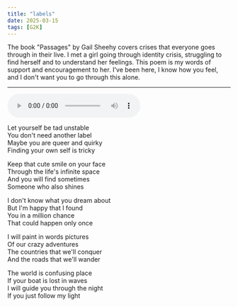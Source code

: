```yaml
---
title: "labels"
date: 2025-03-15
tags: [G2K]
---
```


The book "Passages" by Gail Sheehy covers crises that everyone goes through in their live. I met a girl going through identity crisis, struggling to find herself and to understand her feelings. This poem is my words of support and encouragement to her. I've been here, I know how you feel, and I don't want you to go through this alone.

---

<audio controls src="/labels.ogg" preload="metadata"></audio>

Let yourself be tad unstable  
You don't need another label  
Maybe you are queer and quirky  
Finding your own self is tricky  

Keep that cute smile on your face  
Through the life's infinite space  
And you will find sometimes  
Someone who also shines  

I don't know what you dream about  
But I'm happy that I found  
You in a million chance  
That could happen only once  

I will paint in words pictures  
Of our crazy adventures  
The countries that we'll conquer  
And the roads that we'll wander  

The world is confusing place  
If your boat is lost in waves  
I will guide you through the night  
If you just follow my light  
  